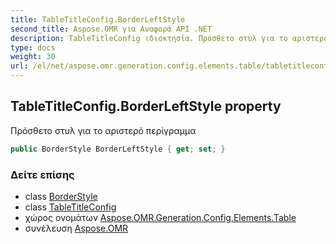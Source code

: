 ```yaml
---
title: TableTitleConfig.BorderLeftStyle
second_title: Aspose.OMR για Αναφορά API .NET
description: TableTitleConfig ιδιοκτησία. Πρόσθετο στυλ για το αριστερό περίγραμμα
type: docs
weight: 30
url: /el/net/aspose.omr.generation.config.elements.table/tabletitleconfig/borderleftstyle/
---
```

## TableTitleConfig.BorderLeftStyle property

Πρόσθετο στυλ για το αριστερό περίγραμμα

```csharp
public BorderStyle BorderLeftStyle { get; set; }
```

### Δείτε επίσης

* class [BorderStyle](../../../aspose.omr.generation.config/borderstyle/)
* class [TableTitleConfig](../)
* χώρος ονομάτων [Aspose.OMR.Generation.Config.Elements.Table](../../tabletitleconfig/)
* συνέλευση [Aspose.OMR](../../../)


